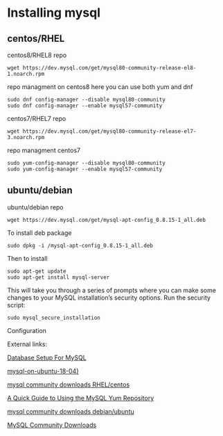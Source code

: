 
# Installing mysql

## centos/RHEL

centos8/RHEL8 repo

```
wget https://dev.mysql.com/get/mysql80-community-release-el8-1.noarch.rpm
```

repo managment on centos8 here you can use both yum and dnf
```
sudo dnf config-manager --disable mysql80-community
sudo dnf config-manager --enable mysql57-community
```

centos7/RHEL7 repo
```
wget https://dev.mysql.com/get/mysql80-community-release-el7-3.noarch.rpm
```

repo managment centos7 
```
sudo yum-config-manager --disable mysql80-community
sudo yum-config-manager --enable mysql57-community
```



## ubuntu/debian

ubuntu/debian repo
```
wget https://dev.mysql.com/get/mysql-apt-config_0.8.15-1_all.deb
```
To install deb package
```
sudo dpkg -i /mysql-apt-config_0.8.15-1_all.deb
```
Then to install 
```
sudo apt-get update
sudo apt-get install mysql-server
```


This will take you through a series of prompts where you can make some changes to 
your MySQL installation’s security options.
Run the security script:
```
sudo mysql_secure_installation
```


Configuration


External links:

[Database Setup For MySQL](https://confluence.atlassian.com/doc/database-setup-for-mysql-128747.html)

[mysql-on-ubuntu-18-04)](https://www.digitalocean.com/community/tutorials/how-to-install-mysql-on-ubuntu-18-04)

[mysql community downloads RHEL/centos](https://dev.mysql.com/downloads/repo/yum/)

[A Quick Guide to Using the MySQL Yum Repository](https://dev.mysql.com/doc/mysql-yum-repo-quick-guide/en/)

[mysql community downloads debian/ubuntu](https://dev.mysql.com/downloads/repo/apt/)

[MySQL Community Downloads](https://dev.mysql.com/downloads/)
